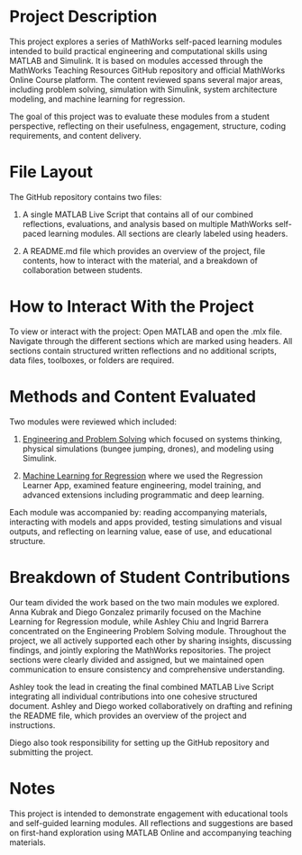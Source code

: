 # Project Description

This project explores a series of MathWorks self-paced learning modules intended to build practical engineering and computational skills using MATLAB and Simulink. It is based on modules accessed through the MathWorks Teaching Resources GitHub repository and official MathWorks Online Course platform. The content reviewed spans several major areas, including problem solving, simulation with Simulink, system architecture modeling, and machine learning for regression.

The goal of this project was to evaluate these modules from a student perspective, reflecting on their usefulness, engagement, structure, coding requirements, and content delivery.

# File Layout

The GitHub repository contains two files:

1. A single MATLAB Live Script that contains all of our combined reflections, evaluations, and analysis based on multiple MathWorks self-paced learning modules. All sections are clearly labeled using headers.

2. A README.md file which provides an overview of the project, file contents, how to interact with the material, and a breakdown of collaboration between students.

# How to Interact With the Project

To view or interact with the project: Open MATLAB and open the .mlx file. Navigate through the different sections which are marked using headers. All sections contain structured written reflections and no additional scripts, data files, toolboxes, or folders are required.

# Methods and Content Evaluated

Two modules were reviewed which included:

1. [Engineering and Problem Solving](https://github.com/MathWorks-Teaching-Resources/Engineering-Problem-Solving) which focused on systems thinking, physical simulations (bungee jumping, drones), and modeling using Simulink.

2. [Machine Learning for Regression](https://github.com/MathWorks-Teaching-Resources/Machine-Learning-for-Regression) where we used the Regression Learner App, examined feature engineering, model training, and advanced extensions including programmatic and deep learning.

Each module was accompanied by: reading accompanying materials, interacting with models and apps provided, testing simulations and visual outputs, and reflecting on learning value, ease of use, and educational structure.

# Breakdown of Student Contributions

Our team divided the work based on the two main modules we explored. Anna Kubrak and Diego Gonzalez primarily focused on the Machine Learning for Regression module, while Ashley Chiu and Ingrid Barrera concentrated on the Engineering Problem Solving module. Throughout the project, we all actively supported each other by sharing insights, discussing findings, and jointly exploring the MathWorks repositories. The project sections were clearly divided and assigned, but we maintained open communication to ensure consistency and comprehensive understanding.

Ashley took the lead in creating the final combined MATLAB Live Script integrating all individual contributions into one cohesive structured document. Ashley and Diego worked collaboratively on drafting and refining the README file, which provides an overview of the project and instructions.

Diego also took responsibility for setting up the GitHub repository and submitting the project.

# Notes
This project is intended to demonstrate engagement with educational tools and self-guided learning modules. All reflections and suggestions are based on first-hand exploration using MATLAB Online and accompanying teaching materials.
